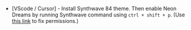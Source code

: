 - [VScode / Cursor] - Install Synthwave 84 theme. Then enable Neon Dreams by running Synthwave command using `ctrl + shift + p`. (Use [this link](https://github.com/robb0wen/synthwave-vscode/issues/138#issuecomment-590111809) to fix permissions.)
